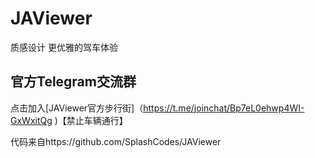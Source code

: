 # JAViewer
质感设计 更优雅的驾车体验
## 官方Telegram交流群
点击加入[JAViewer官方步行街]（https://t.me/joinchat/Bp7eL0ehwp4WI-GxWxitQg )【禁止车辆通行】


代码来自https://github.com/SplashCodes/JAViewer
